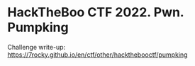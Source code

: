 # HackTheBoo CTF 2022. Pwn. Pumpking

Challenge write-up: https://7rocky.github.io/en/ctf/other/hackthebooctf/pumpking
